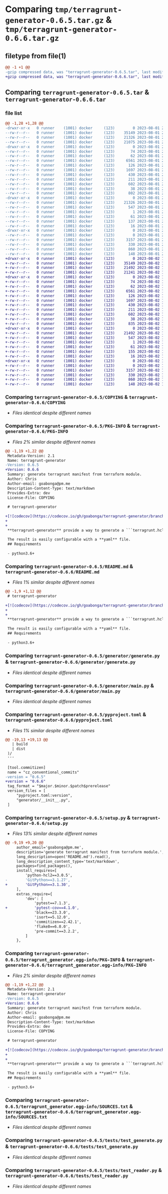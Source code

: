 # Comparing `tmp/terragrunt-generator-0.6.5.tar.gz` & `tmp/terragrunt-generator-0.6.6.tar.gz`

## filetype from file(1)

```diff
@@ -1 +1 @@
-gzip compressed data, was "terragrunt-generator-0.6.5.tar", last modified: Tue Aug  1 20:25:50 2023, max compression
+gzip compressed data, was "terragrunt-generator-0.6.6.tar", last modified: Wed Aug  2 16:25:35 2023, max compression
```

## Comparing `terragrunt-generator-0.6.5.tar` & `terragrunt-generator-0.6.6.tar`

### file list

```diff
@@ -1,28 +1,28 @@
-drwxr-xr-x   0 runner    (1001) docker     (123)        0 2023-08-01 20:25:50.156776 terragrunt-generator-0.6.5/
--rw-r--r--   0 runner    (1001) docker     (123)    35149 2023-08-01 20:25:27.000000 terragrunt-generator-0.6.5/COPYING
--rw-r--r--   0 runner    (1001) docker     (123)    21326 2023-08-01 20:25:50.156776 terragrunt-generator-0.6.5/PKG-INFO
--rw-r--r--   0 runner    (1001) docker     (123)    21075 2023-08-01 20:25:27.000000 terragrunt-generator-0.6.5/README.md
-drwxr-xr-x   0 runner    (1001) docker     (123)        0 2023-08-01 20:25:50.156776 terragrunt-generator-0.6.5/generator/
--rw-r--r--   0 runner    (1001) docker     (123)       74 2023-08-01 20:25:38.000000 terragrunt-generator-0.6.5/generator/__init__.py
--rw-r--r--   0 runner    (1001) docker     (123)       62 2023-08-01 20:25:27.000000 terragrunt-generator-0.6.5/generator/__main__.py
--rw-r--r--   0 runner    (1001) docker     (123)     6561 2023-08-01 20:25:27.000000 terragrunt-generator-0.6.5/generator/generate.py
--rw-r--r--   0 runner    (1001) docker     (123)      126 2023-08-01 20:25:27.000000 terragrunt-generator-0.6.5/generator/git.py
--rw-r--r--   0 runner    (1001) docker     (123)     1697 2023-08-01 20:25:27.000000 terragrunt-generator-0.6.5/generator/main.py
--rw-r--r--   0 runner    (1001) docker     (123)      430 2023-08-01 20:25:27.000000 terragrunt-generator-0.6.5/generator/reader.py
--rw-r--r--   0 runner    (1001) docker     (123)      211 2023-08-01 20:25:27.000000 terragrunt-generator-0.6.5/generator/utils.py
--rw-r--r--   0 runner    (1001) docker     (123)      602 2023-08-01 20:25:38.000000 terragrunt-generator-0.6.5/pyproject.toml
--rw-r--r--   0 runner    (1001) docker     (123)       38 2023-08-01 20:25:50.156776 terragrunt-generator-0.6.5/setup.cfg
--rw-r--r--   0 runner    (1001) docker     (123)      802 2023-08-01 20:25:27.000000 terragrunt-generator-0.6.5/setup.py
-drwxr-xr-x   0 runner    (1001) docker     (123)        0 2023-08-01 20:25:50.156776 terragrunt-generator-0.6.5/terragrunt_generator.egg-info/
--rw-r--r--   0 runner    (1001) docker     (123)    21326 2023-08-01 20:25:50.000000 terragrunt-generator-0.6.5/terragrunt_generator.egg-info/PKG-INFO
--rw-r--r--   0 runner    (1001) docker     (123)      547 2023-08-01 20:25:50.000000 terragrunt-generator-0.6.5/terragrunt_generator.egg-info/SOURCES.txt
--rw-r--r--   0 runner    (1001) docker     (123)        1 2023-08-01 20:25:50.000000 terragrunt-generator-0.6.5/terragrunt_generator.egg-info/dependency_links.txt
--rw-r--r--   0 runner    (1001) docker     (123)       61 2023-08-01 20:25:50.000000 terragrunt-generator-0.6.5/terragrunt_generator.egg-info/entry_points.txt
--rw-r--r--   0 runner    (1001) docker     (123)      137 2023-08-01 20:25:50.000000 terragrunt-generator-0.6.5/terragrunt_generator.egg-info/requires.txt
--rw-r--r--   0 runner    (1001) docker     (123)       16 2023-08-01 20:25:50.000000 terragrunt-generator-0.6.5/terragrunt_generator.egg-info/top_level.txt
-drwxr-xr-x   0 runner    (1001) docker     (123)        0 2023-08-01 20:25:50.156776 terragrunt-generator-0.6.5/tests/
--rw-r--r--   0 runner    (1001) docker     (123)        0 2023-08-01 20:25:27.000000 terragrunt-generator-0.6.5/tests/__init__.py
--rw-r--r--   0 runner    (1001) docker     (123)     3157 2023-08-01 20:25:27.000000 terragrunt-generator-0.6.5/tests/test_generate.py
--rw-r--r--   0 runner    (1001) docker     (123)      330 2023-08-01 20:25:27.000000 terragrunt-generator-0.6.5/tests/test_git.py
--rw-r--r--   0 runner    (1001) docker     (123)      860 2023-08-01 20:25:27.000000 terragrunt-generator-0.6.5/tests/test_reader.py
--rw-r--r--   0 runner    (1001) docker     (123)      148 2023-08-01 20:25:27.000000 terragrunt-generator-0.6.5/tests/test_utils.py
+drwxr-xr-x   0 runner    (1001) docker     (123)        0 2023-08-02 16:25:35.964164 terragrunt-generator-0.6.6/
+-rw-r--r--   0 runner    (1001) docker     (123)    35149 2023-08-02 16:25:13.000000 terragrunt-generator-0.6.6/COPYING
+-rw-r--r--   0 runner    (1001) docker     (123)    21492 2023-08-02 16:25:35.960163 terragrunt-generator-0.6.6/PKG-INFO
+-rw-r--r--   0 runner    (1001) docker     (123)    21241 2023-08-02 16:25:13.000000 terragrunt-generator-0.6.6/README.md
+drwxr-xr-x   0 runner    (1001) docker     (123)        0 2023-08-02 16:25:35.960163 terragrunt-generator-0.6.6/generator/
+-rw-r--r--   0 runner    (1001) docker     (123)       74 2023-08-02 16:25:23.000000 terragrunt-generator-0.6.6/generator/__init__.py
+-rw-r--r--   0 runner    (1001) docker     (123)       62 2023-08-02 16:25:13.000000 terragrunt-generator-0.6.6/generator/__main__.py
+-rw-r--r--   0 runner    (1001) docker     (123)     6561 2023-08-02 16:25:13.000000 terragrunt-generator-0.6.6/generator/generate.py
+-rw-r--r--   0 runner    (1001) docker     (123)      126 2023-08-02 16:25:13.000000 terragrunt-generator-0.6.6/generator/git.py
+-rw-r--r--   0 runner    (1001) docker     (123)     1697 2023-08-02 16:25:13.000000 terragrunt-generator-0.6.6/generator/main.py
+-rw-r--r--   0 runner    (1001) docker     (123)      430 2023-08-02 16:25:13.000000 terragrunt-generator-0.6.6/generator/reader.py
+-rw-r--r--   0 runner    (1001) docker     (123)      211 2023-08-02 16:25:13.000000 terragrunt-generator-0.6.6/generator/utils.py
+-rw-r--r--   0 runner    (1001) docker     (123)      602 2023-08-02 16:25:23.000000 terragrunt-generator-0.6.6/pyproject.toml
+-rw-r--r--   0 runner    (1001) docker     (123)       38 2023-08-02 16:25:35.964164 terragrunt-generator-0.6.6/setup.cfg
+-rw-r--r--   0 runner    (1001) docker     (123)      835 2023-08-02 16:25:13.000000 terragrunt-generator-0.6.6/setup.py
+drwxr-xr-x   0 runner    (1001) docker     (123)        0 2023-08-02 16:25:35.960163 terragrunt-generator-0.6.6/terragrunt_generator.egg-info/
+-rw-r--r--   0 runner    (1001) docker     (123)    21492 2023-08-02 16:25:35.000000 terragrunt-generator-0.6.6/terragrunt_generator.egg-info/PKG-INFO
+-rw-r--r--   0 runner    (1001) docker     (123)      547 2023-08-02 16:25:35.000000 terragrunt-generator-0.6.6/terragrunt_generator.egg-info/SOURCES.txt
+-rw-r--r--   0 runner    (1001) docker     (123)        1 2023-08-02 16:25:35.000000 terragrunt-generator-0.6.6/terragrunt_generator.egg-info/dependency_links.txt
+-rw-r--r--   0 runner    (1001) docker     (123)       61 2023-08-02 16:25:35.000000 terragrunt-generator-0.6.6/terragrunt_generator.egg-info/entry_points.txt
+-rw-r--r--   0 runner    (1001) docker     (123)      155 2023-08-02 16:25:35.000000 terragrunt-generator-0.6.6/terragrunt_generator.egg-info/requires.txt
+-rw-r--r--   0 runner    (1001) docker     (123)       16 2023-08-02 16:25:35.000000 terragrunt-generator-0.6.6/terragrunt_generator.egg-info/top_level.txt
+drwxr-xr-x   0 runner    (1001) docker     (123)        0 2023-08-02 16:25:35.960163 terragrunt-generator-0.6.6/tests/
+-rw-r--r--   0 runner    (1001) docker     (123)        0 2023-08-02 16:25:13.000000 terragrunt-generator-0.6.6/tests/__init__.py
+-rw-r--r--   0 runner    (1001) docker     (123)     3157 2023-08-02 16:25:13.000000 terragrunt-generator-0.6.6/tests/test_generate.py
+-rw-r--r--   0 runner    (1001) docker     (123)      330 2023-08-02 16:25:13.000000 terragrunt-generator-0.6.6/tests/test_git.py
+-rw-r--r--   0 runner    (1001) docker     (123)      860 2023-08-02 16:25:13.000000 terragrunt-generator-0.6.6/tests/test_reader.py
+-rw-r--r--   0 runner    (1001) docker     (123)      148 2023-08-02 16:25:13.000000 terragrunt-generator-0.6.6/tests/test_utils.py
```

### Comparing `terragrunt-generator-0.6.5/COPYING` & `terragrunt-generator-0.6.6/COPYING`

 * *Files identical despite different names*

### Comparing `terragrunt-generator-0.6.5/PKG-INFO` & `terragrunt-generator-0.6.6/PKG-INFO`

 * *Files 2% similar despite different names*

```diff
@@ -1,19 +1,22 @@
 Metadata-Version: 2.1
 Name: terragrunt-generator
-Version: 0.6.5
+Version: 0.6.6
 Summary: generate terragrunt manifest from terraform module.
 Author: Chris
 Author-email: goabonga@pm.me
 Description-Content-Type: text/markdown
 Provides-Extra: dev
 License-File: COPYING
 
 # terragrunt-generator
 
+[![codecov](https://codecov.io/gh/goabonga/terragrunt-generator/branch/main/graph/badge.svg?token=LZYOP61FF7)](https://codecov.io/gh/goabonga/terragrunt-generator)
+
+
 **terragrunt-generator** provide a way to generate a ```terragrunt.hcl``` file with documented inputs who's coming from variables exposed by terraform module.
 
 The result is easily configurable with a **yaml** file.
 ## Requirements
 
 - python3.6+
```

### Comparing `terragrunt-generator-0.6.5/README.md` & `terragrunt-generator-0.6.6/README.md`

 * *Files 1% similar despite different names*

```diff
@@ -1,9 +1,12 @@
 # terragrunt-generator
 
+[![codecov](https://codecov.io/gh/goabonga/terragrunt-generator/branch/main/graph/badge.svg?token=LZYOP61FF7)](https://codecov.io/gh/goabonga/terragrunt-generator)
+
+
 **terragrunt-generator** provide a way to generate a ```terragrunt.hcl``` file with documented inputs who's coming from variables exposed by terraform module.
 
 The result is easily configurable with a **yaml** file.
 ## Requirements
 
 - python3.6+
```

### Comparing `terragrunt-generator-0.6.5/generator/generate.py` & `terragrunt-generator-0.6.6/generator/generate.py`

 * *Files identical despite different names*

### Comparing `terragrunt-generator-0.6.5/generator/main.py` & `terragrunt-generator-0.6.6/generator/main.py`

 * *Files identical despite different names*

### Comparing `terragrunt-generator-0.6.5/pyproject.toml` & `terragrunt-generator-0.6.6/pyproject.toml`

 * *Files 1% similar despite different names*

```diff
@@ -19,13 +19,13 @@
   | build
   | dist
 )/
 '''
 
 [tool.commitizen]
 name = "cz_conventional_commits"
-version = "0.6.5"
+version = "0.6.6"
 tag_format = "$major.$minor.$patch$prerelease"
 version_files = [
     "pyproject.toml:version",
     "generator/__init__.py",
 ]
```

### Comparing `terragrunt-generator-0.6.5/setup.py` & `terragrunt-generator-0.6.6/setup.py`

 * *Files 13% similar despite different names*

```diff
@@ -9,19 +9,20 @@
     author_email='goabonga@pm.me',
     description='generate terragrunt manifest from terraform module.',
     long_description=open('README.md').read(),
     long_description_content_type='text/markdown',
     packages=find_packages(),
     install_requires=[
         'python-hcl2==3.0.5',
-        'GitPython==3.1.27',
+        'GitPython==3.1.30',
     ],
     extras_require={
         'dev': [
             'pytest==7.1.3',
+            'pytest-cov==4.1.0',
             'black==23.3.0',
             'isort==5.12.0',
             'commitizen==2.42.1',
             'flake8==6.0.0',
             'pre-commit==3.2.2',
         ]
     },
```

### Comparing `terragrunt-generator-0.6.5/terragrunt_generator.egg-info/PKG-INFO` & `terragrunt-generator-0.6.6/terragrunt_generator.egg-info/PKG-INFO`

 * *Files 2% similar despite different names*

```diff
@@ -1,19 +1,22 @@
 Metadata-Version: 2.1
 Name: terragrunt-generator
-Version: 0.6.5
+Version: 0.6.6
 Summary: generate terragrunt manifest from terraform module.
 Author: Chris
 Author-email: goabonga@pm.me
 Description-Content-Type: text/markdown
 Provides-Extra: dev
 License-File: COPYING
 
 # terragrunt-generator
 
+[![codecov](https://codecov.io/gh/goabonga/terragrunt-generator/branch/main/graph/badge.svg?token=LZYOP61FF7)](https://codecov.io/gh/goabonga/terragrunt-generator)
+
+
 **terragrunt-generator** provide a way to generate a ```terragrunt.hcl``` file with documented inputs who's coming from variables exposed by terraform module.
 
 The result is easily configurable with a **yaml** file.
 ## Requirements
 
 - python3.6+
```

### Comparing `terragrunt-generator-0.6.5/terragrunt_generator.egg-info/SOURCES.txt` & `terragrunt-generator-0.6.6/terragrunt_generator.egg-info/SOURCES.txt`

 * *Files identical despite different names*

### Comparing `terragrunt-generator-0.6.5/tests/test_generate.py` & `terragrunt-generator-0.6.6/tests/test_generate.py`

 * *Files identical despite different names*

### Comparing `terragrunt-generator-0.6.5/tests/test_reader.py` & `terragrunt-generator-0.6.6/tests/test_reader.py`

 * *Files identical despite different names*

